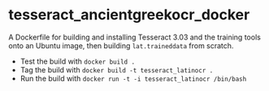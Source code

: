 tesseract_ancientgreekocr_docker
================================

A Dockerfile for building and installing Tesseract 3.03 and the training tools onto an Ubuntu image, then building `lat.traineddata` from scratch.

* Test the build with `docker build .`
* Tag the build with `docker build -t tesseract_latinocr .`
* Run the build with `docker run -t -i tesseract_latinocr /bin/bash`
